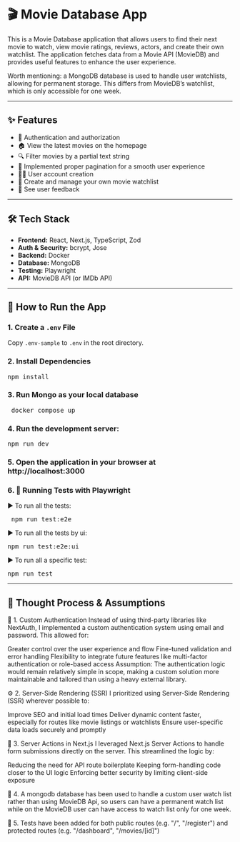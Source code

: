 # 🎬 Movie Database App

This is a Movie Database application that allows users to find their next movie to watch, view movie ratings, reviews, actors, and create their own watchlist. The application fetches data from a Movie API (MovieDB) and provides useful features to enhance the user experience.

Worth mentioning: a MongoDB database is used to handle user watchlists, allowing for permanent storage. This differs from MovieDB’s watchlist, which is only accessible for one week.

---

## ✨ Features

- 🔐 Authentication and authorization
- 🏠 View the latest movies on the homepage
- 🔍 Filter movies by a partial text string
- 📄 Implemented proper pagination for a smooth user experience
- 🧑‍💻 User account creation
- 📝 Create and manage your own movie watchlist
- 💬 See user feedback

---

## 🛠 Tech Stack

- **Frontend:** React, Next.js, TypeScript, Zod
- **Auth & Security:** bcrypt, Jose
- **Backend:** Docker
- **Database:** MongoDB
- **Testing:** Playwright
- **API:** MovieDB API (or IMDb API)

---

## 🚀 How to Run the App

### 1. Create a `.env` File

Copy `.env-sample` to `.env` in the root directory.

### 2. Install Dependencies

<pre lang="markdown">npm install</pre>



### 3. Run Mongo as your local database
<pre lang="markdown"> docker compose up </pre>


### 4. Run the development server:
<pre lang="markdown">npm run dev </pre>

### 5. Open the application in your browser at http://localhost:3000

### 6. 🧪 Running Tests with Playwright

▶️ To run all the tests:

<pre lang="markdown"> npm run test:e2e </pre>



▶️ To run all the tests by ui:

<pre lang="markdown">npm run test:e2e:ui </pre>


▶️ To run all a specific test:

<pre lang="markdown">npm run test <test_file_name> </pre>

---

## 🧠 Thought Process & Assumptions

🔐 1. Custom Authentication
Instead of using third-party libraries like NextAuth, I implemented a custom authentication system using email and password. This allowed for:

Greater control over the user experience and flow
Fine-tuned validation and error handling
Flexibility to integrate future features like multi-factor authentication or role-based access
Assumption: The authentication logic would remain relatively simple in scope, making a custom solution more maintainable and tailored than using a heavy external library.

⚙️ 2. Server-Side Rendering (SSR)
I prioritized using Server-Side Rendering (SSR) wherever possible to:

Improve SEO and initial load times
Deliver dynamic content faster, especially for routes like movie listings or watchlists
Ensure user-specific data loads securely and promptly

📨 3. Server Actions in Next.js
I leveraged Next.js Server Actions to handle form submissions directly on the server. This streamlined the logic by:

Reducing the need for API route boilerplate
Keeping form-handling code closer to the UI logic
Enforcing better security by limiting client-side exposure

💾 4. A mongodb database has been used to handle a custom user watch list rather than using MovieDB Api, so users can have a permanent watch list while on the MovieDB user can have access to watch list only for one week.

🧪 5. Tests have been added for both public routes (e.g. "/", "/register") and protected routes (e.g. "/dashboard", "/movies/[id]")

